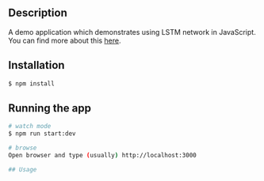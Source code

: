 ## Description

A demo application which demonstrates using LSTM network in JavaScript. You can find more about this [here]().

## Installation

```bash
$ npm install
```

## Running the app

```bash
# watch mode
$ npm run start:dev

# browse
Open browser and type (usually) http://localhost:3000

## Usage
